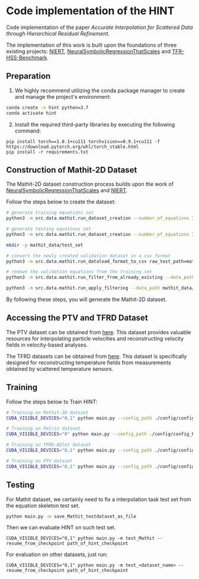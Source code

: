 # Code implementation of the HINT

Code implementation of the paper _Accurate Interpolation for Scattered Data through Hierarchical Residual Refinement_.

The implementation of this work is built upon the foundations of three existing projects: [NIERT](https://github.com/DingShizhe/NIERT), [NeuralSymbolicRegressionThatScales](https://github.com/SymposiumOrganization/NeuralSymbolicRegressionThatScales) and [TFR-HSS-Benchmark](https://github.com/shendu-sw/TFR-HSS-Benchmark).


## Preparation

1. We highly recommend utilizing the conda package manager to create and manage the project's environment:

```bash
conda create -n hint python=3.7
conda activate hint
```

2. Install the required third-party libraries by executing the following command:

```
pip install torch==1.8.1+cu111 torchvision==0.9.1+cu111 -f https://download.pytorch.org/whl/torch_stable.html
pip install -r requirements.txt
```


## Construction of Mathit-2D Dataset

The Mathit-2D dataset construction process builds upon the work of [NeuralSymbolicRegressionThatScales](https://github.com/SymposiumOrganization/NeuralSymbolicRegressionThatScales) and [NIERT](https://github.com/DingShizhe/NIERT).

Follow the steps below to create the dataset:

```bash
# generate training equations set
python3 -m src.data.mathit.run_dataset_creation --number_of_equations 1000000 --no-debug

# generate testing equations set
python3 -m src.data.mathit.run_dataset_creation --number_of_equations 150 --no-debug

mkdir -p mathit_data/test_set

# convert the newly created validation dataset in a csv format
python3 -m src.data.mathit.run_dataload_format_to_csv raw_test_path=mathit_data/data/raw_datasets/150

# remove the validation equations from the training set
python3 -m src.data.mathit.run_filter_from_already_existing --data_path mathit_data/data/raw_datasets/1000000 --csv_path mathit_data/test_set/test_nc.csv

python3 -m src.data.mathit.run_apply_filtering --data_path mathit_data/data/raw_datasets/1000000
```

By following these steps, you will generate the Mathit-2D dataset.


## Accessing the PTV and TFRD Dataset

The PTV dataset can be obtained from [here](https://github.com/DingShizhe/PTV-Dataset). This dataset provides valuable resources for interpolating particle velocities and reconstructing velocity fields in velocity-based analyses.

The TFRD datasets can be obtained from [here](https://github.com/shendu-sw/recon-data-generator). This dataset is specifically designed for reconstructing temperature fields from measurements obtained by scattered temperature sensors.



## Training

Follow the steps below to Train HINT:

```bash
# Training on Mathit-2D dataset
CUDA_VISIBLE_DEVICES="0,1" python main.py --config_path ./config/config_Mathit.yml

# Training on Pelrin dataset
CUDA_VISIBLE_DEVICES="0" python main.py --config_path ./config/config_Perlin.yml

# Training on TFRD-ADlet dataset
CUDA_VISIBLE_DEVICES="0,1" python main.py --config_path ./config/config_TFR_adlet.yml

# Training on PTV dataset
CUDA_VISIBLE_DEVICES="0,1" python main.py --config_path ./config/config_PTV.yml
```


## Testing

For Mathit dataset, we certainly need to fix a interpolation task test set from the equation skeleton test set.

```bash
python main.py -m save_Mathit_testdataset_as_file
```

Then we can evaluate HINT on such test set.

```
CUDA_VISIBLE_DEVICES="0,1" python main.py -m test_Mathit --resume_from_checkpoint path_of_hint_checkpoint
```

For evaluation on other datasets, just run:

```
CUDA_VISIBLE_DEVICES="0,1" python main.py -m test_<dataset_name> --resume_from_checkpoint path_of_hint_checkpoint
```
